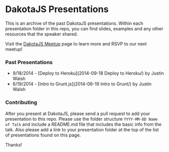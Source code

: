 # DakotaJS Presentations

This is an archive of the past DakotaJS presentations. Within each presentation folder in this repo, you can find slides, examples and any other resources that the speaker shared.

Visit the [DakotaJS Meetup](http://www.meetup.com/DakotaJS/) page to learn more and RSVP to our next meetup!

### Past Presentations

* 9/18/2014 - [Deploy to Heroku](2014-09-18 Deploy to Heroku/) by Justin Walsh
* 6/19/2014 - [Intro to Grunt.js](2014-06-19 Intro to Grunt/) by Justin Walsh

### Contributing

After you present at DakotaJS, please send a pull request to add your presentation to this repo. Please use the folder structure `YYYY-MM-DD Name of Talk` and include a README.md file that includes the basic info from the talk. Also please add a link to your presentation folder at the top of the list of presentations found on this page.

Thanks!